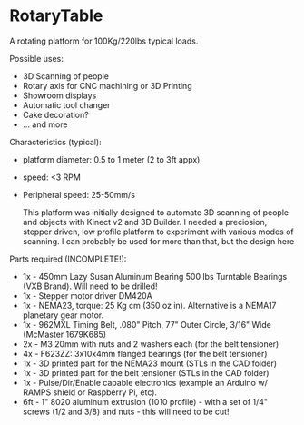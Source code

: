 # RotaryTable

A rotating platform for 100Kg/220lbs typical loads.
    
Possible uses:
- 3D Scanning of people 
- Rotary axis for CNC machining or 3D Printing
- Showroom displays
- Automatic tool changer
- Cake decoration?
- ... and more

Characteristics (typical):
- platform diameter: 0.5 to 1 meter (2 to 3ft appx) 
- speed: <3 RPM 
- Peripheral speed: 25-50mm/s

   This platform was initially designed to automate 3D scanning of people and objects with Kinect v2 and 3D Builder. I needed a preciosion, stepper driven, low profile platform to experiment with various modes of scanning. I can probably be used for more than that, but the design here 

Parts required (INCOMPLETE!):
- 1x - 450mm Lazy Susan Aluminum Bearing 500 lbs Turntable Bearings (VXB Brand). Will need to be drilled!
- 1x - Stepper motor driver DM420A 
- 1x - NEMA23, torque: 25 Kg cm (350 oz in). Alternative is a NEMA17 planetary gear motor.
- 1x - 962MXL Timing Belt, .080" Pitch, 77" Outer Circle, 3/16" Wide (McMaster 1679K685) 
- 2x - M3 20mm with nuts and 2 washers each (for the belt tensioner)
- 4x - F623ZZ: 3x10x4mm flanged bearings (for the belt tensioner)
- 1x - 3D printed part for the NEMA23 mount (STLs in the CAD folder)
- 1x - 3D printed part for the belt tensioner (STLs in the CAD folder)
- 1x - Pulse/Dir/Enable capable electronics (example an Arduino w/ RAMPS shield or Raspberry Pi, etc).
- 6ft - 1" 8020 aluminum extrusion (1010 profile) - with a set of 1/4" screws (1/2 and 3/8) and nuts - this will need to be cut!



